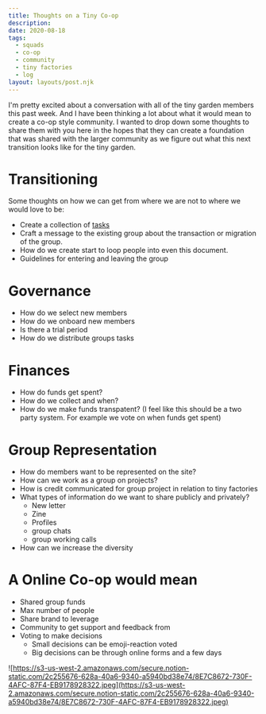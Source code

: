 ```yaml
---
title: Thoughts on a Tiny Co-op
description:
date: 2020-08-18
tags:
  - squads
  - co-op
  - community
  - tiny factories
  - log
layout: layouts/post.njk
---
```


I'm pretty excited about a conversation with all of the tiny garden members this past week. And I have been thinking a lot about what it would mean to create a co-op style community. I wanted to drop down some thoughts to share them with you here in the hopes that they can create a foundation that was shared with the larger community as we figure out what this next transition looks like for the tiny garden.

# Transitioning

Some thoughts on how we can get from where we are not to where we would love to be:

- Create a collection of [tasks](https://www.notion.so/tinyfactories/A-Tiny-Co-op-58fb472eb52241c8af2b3e81b0fb8887#1bb4eb4f144a4761be574ad607030a31)
- Craft a message to the existing group about the transaction or migration of the group.
- How do we create start to loop people into even this document.
- Guidelines for entering and leaving the group

# Governance

- How do we select new members
- How do we onboard new members
- Is there a trial period
- How do we distribute groups tasks

# Finances

- How do funds get spent?
- How do we collect and when?
- How do we make funds transpatent? (I feel like this should be a two party system. For example we vote on when funds get spent)

# Group Representation

- How do members want to be represented on the site?
- How can we work as a group on projects?
- How is credit communicated for group project in relation to tiny factories
- What types of information do we want to share publicly and privately?
  - New letter
  - Zine
  - Profiles
  - group chats
  - group working calls
- How can we increase the diversity

# A Online Co-op would mean

- Shared group funds
- Max number of people
- Share brand to leverage
- Community to get support and feedback from
- Voting to make decisions
  - Small decisions can be emoji-reaction voted
  - Big decisions can be through online forms and a few days

![https://s3-us-west-2.amazonaws.com/secure.notion-static.com/2c255676-628a-40a6-9340-a5940bd38e74/8E7C8672-730F-4AFC-87F4-EB9178928322.jpeg](https://s3-us-west-2.amazonaws.com/secure.notion-static.com/2c255676-628a-40a6-9340-a5940bd38e74/8E7C8672-730F-4AFC-87F4-EB9178928322.jpeg)

